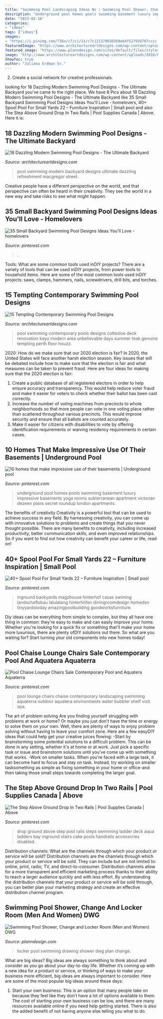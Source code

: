 ```yaml
---
title: "Swimming Pool Landscaping Ideas Nz : Swimming Pool Shower, Change And Locker Room (men And Women) Dwg"
description: "Underground pool homes pools swimming basement luxury impressive basements yoga rooms subterranean apartment victorian dezeen plans secret roundup london apartments"
date: "2023-02-16"
categories:
- "ideas"
tags: ["ideas"]
images:
- "https://i.pinimg.com/736x/c7/c1/21/c7c1213796503b0e64f527919707cccc.jpg"
featuredImage: "https://www.architectureartdesigns.com/wp-content/uploads/2014/09/15-Tempting-Contemporary-Swimming-Pool-Designs-15-630x945.jpg"
featured_image: "https://www.planndesign.com/sites/default/files/styles/1200x620/public/2021/01/swimming-pool-shower-change-and-locker-room-men-and-women-dwg-drawing-detail.jpg?itok=q4qwr2aS"
image: "http://www.architectureartdesigns.com/wp-content/uploads/2016/06/18-Dazzling-Modern-Swimming-Pool-Designs-The-Ultimate-Backyard-Refreshment-17.jpg"
ShowToc: true
author: "Juliana Erdman Sr."
---
```



2. Create a social network for creative professionals. 

	

		
looking for 18 Dazzling Modern Swimming Pool Designs - The Ultimate Backyard you've came to the right place. We have 8 Pics about 18 Dazzling Modern Swimming Pool Designs - The Ultimate Backyard like 35 Small Backyard Swimming Pool Designs Ideas You&#039;ll Love - homelovers, 40+ Spool Pool For Small Yards 22 – Furniture Inspiration | Small pool and also The Step Above Ground Drop In Two Rails | Pool Supplies Canada | Above. Here it is:
		
    
## 18 Dazzling Modern Swimming Pool Designs - The Ultimate Backyard

<img loading=lazy src="http://www.architectureartdesigns.com/wp-content/uploads/2016/06/18-Dazzling-Modern-Swimming-Pool-Designs-The-Ultimate-Backyard-Refreshment-17.jpg" onerror="this.onerror=null;this.src='https://tse4.mm.bing.net/th?id=OIP.2ibOm-egAJh-0F1Hxp7qQQHaLF&amp;pid=15.1';" alt="18 Dazzling Modern Swimming Pool Designs - The Ultimate Backyard">

_Source: architectureartdesigns.com_

>pool swimming modern backyard designs ultimate dazzling refreshment macgregor street. 

	

Creative people have a different perspective on the world, and that perspective can often be heard in their creativity. They see the world in a new way and take risks to see what might happen.

    
## 35 Small Backyard Swimming Pool Designs Ideas You&#039;ll Love - Homelovers

<img loading=lazy src="https://i.pinimg.com/736x/0e/61/36/0e6136e8ceab80cdebda6ed32543d393.jpg" onerror="this.onerror=null;this.src='https://tse4.mm.bing.net/th?id=OIP.9-FxF35uOkrRItMYaHr6FgHaLH&amp;pid=15.1';" alt="35 Small Backyard Swimming Pool Designs Ideas You&#039;ll Love - homelovers">

_Source: pinterest.com_

>. 

	

Tools: What are some common tools used inDIY projects?
There are a variety of tools that can be used inDIY projects, from power tools to household items. Here are some of the most common tools used inDIY projects: saws, clamps, hammers, nails, screwdrivers, drill bits, and torches.

    
## 15 Tempting Contemporary Swimming Pool Designs

<img loading=lazy src="https://www.architectureartdesigns.com/wp-content/uploads/2014/09/15-Tempting-Contemporary-Swimming-Pool-Designs-15-630x945.jpg" onerror="this.onerror=null;this.src='https://tse2.mm.bing.net/th?id=OIP.D1TRPCN_K6I5CD5wQrDIWwHaLH&amp;pid=15.1';" alt="15 Tempting Contemporary Swimming Pool Designs">

_Source: architectureartdesigns.com_

>pool swimming contemporary pools designs cottesloe deck renovation kayu modern area unbelievable days summer teak genuine tempting perth floor houzz. 

	

2020: How do we make sure that our 2020 election is fair?
In 2020, the United States will face another harsh election season. Key issues that will be debated include how to make sure that the election is fair and what measures can be taken to prevent fraud. Here are four ideas for making sure that the 2020 election is fair: 
1. Create a public database of all registered electors in order to help ensure accuracy and transparency. This would help reduce voter fraud and make it easier for voters to check whether their ballot has been cast correctly. 
2. Increase the number of voting machines from precincts to whole neighborhoods so that more people can vote in one voting place rather than scattered throughout various precincts. This would improve security and ensure that all ballots are counted accurately. 
3. Make it easier for citizens with disabilities to vote by offering identification requirements or waiving residency requirements in certain cases.

    
## 10 Homes That Make Impressive Use Of Their Basements | Underground Pool

<img loading=lazy src="https://i.pinimg.com/736x/f8/bb/6f/f8bb6f2479a5149d9d852e6266a41a15.jpg" onerror="this.onerror=null;this.src='https://tse1.mm.bing.net/th?id=OIP.iGhT_LtovUxBUuROda0nSwHaHa&amp;pid=15.1';" alt="10 homes that make impressive use of their basements | Underground pool">

_Source: pinterest.com_

>underground pool homes pools swimming basement luxury impressive basements yoga rooms subterranean apartment victorian dezeen plans secret roundup london apartments. 

	

The benefits of creativity
Creativity is a powerful tool that can be used to achieve success in any field. By harnessing creativity, you can come up with innovative solutions to problems and create things that you never thought possible. There are many benefits to creativity, including increased productivity, better communication skills, and even improved relationships. So if you want to find out how creativity can benefit your career or life, read on!

    
## 40+ Spool Pool For Small Yards 22 – Furniture Inspiration | Small Pool

<img loading=lazy src="https://i.pinimg.com/736x/04/59/01/045901b7e20bf2a78c07b3b97f87e38e.jpg" onerror="this.onerror=null;this.src='https://tse2.mm.bing.net/th?id=OIP.pE7KQQuHsK7A7tWK4AoevgHaGn&amp;pid=15.1';" alt="40+ Spool Pool For Small Yards 22 – Furniture Inspiration | Small pool">

_Source: pinterest.com_

>inground backyards magzhouse hinterhof casas swiming landschaftsbau lalulalang hinterhöfen diningroomdesign homedsn tinyyardstoday amazingpoolbuilding goodworksfurniture. 

	

Diy ideas can be everything from simple to complex, but they all have one thing in common: they're easy to make and can easily improve your home. Whether you're looking for a quick fix or something that'll make your home more luxurious, there are plenty ofDIY solutions out there. So what are you waiting for? Start turning your old components into new homes today!

    
## Pool Chaise Lounge Chairs Sale Contemporary Pool And Aquatera Aquaterra

<img loading=lazy src="https://i.pinimg.com/736x/cb/03/f1/cb03f1e5945d0bbba9be78f9eff31661.jpg" onerror="this.onerror=null;this.src='https://tse3.mm.bing.net/th?id=OIP.-nDAqzYqXnmsUobItrdQogHaE8&amp;pid=15.1';" alt="Pool Chaise Lounge Chairs Sale Contemporary Pool and Aquatera Aquaterra">

_Source: pinterest.com_

>pool lounge chairs chaise contemporary landscaping swimming aquaterra outdoor aquatera environments water bubbler shelf visit spa. 

	

The art of problem solving
Are you finding yourself struggling with problems at work or home? Or maybe you just don't have the time or energy to solve them on your own. Well, there are plenty of ways to enjoy problem solving without having to leave your comfort zone. Here are a few easyDIY ideas that could help get your creative juices flowing: 
-Start by brainstorming some potential solutions to a difficult problem. This can be done in any setting, whether it's at home or at work. Just pick a specific task or issue and brainstorm solutions until you've come up with something that works. 
-Work on smaller tasks. When you're faced with a large task, it can become hard to focus and stay on task. Instead, try working on smaller tasksomething as simple as fixing something in your home or office-and then taking those small steps towards completing the larger goal.

    
## The Step Above Ground Drop In Two Rails | Pool Supplies Canada | Above

<img loading=lazy src="https://i.pinimg.com/736x/c7/c1/21/c7c1213796503b0e64f527919707cccc.jpg" onerror="this.onerror=null;this.src='https://tse4.mm.bing.net/th?id=OIP.lCF5fhu2boUJ2yAO0Q3f2wAAAA&amp;pid=15.1';" alt="The Step Above Ground Drop In Two Rails | Pool Supplies Canada | Above">

_Source: pinterest.com_

>drop ground above step pool rails steps swimming ladder deck aqua ladders bay inground stairs cake pools handrails accessories disabled. 

	

Distribution channels: What are the channels through which your product or service will be sold?
Distribution channels are the channels through which your product or service will be sold. They can include but are not limited to: online, print, radio, TV, and direct-to-consumer. Distribution channels allow for a more transparent and efficient marketing process thanks to their ability to reach a larger audience quickly and with less effort. By understanding the distribution channels that your product or service will be sold through, you can better plan your marketing strategy and create an effective distribution channel program.

    
## Swimming Pool Shower, Change And Locker Room (Men And Women) DWG

<img loading=lazy src="https://www.planndesign.com/sites/default/files/styles/1200x620/public/2021/01/swimming-pool-shower-change-and-locker-room-men-and-women-dwg-drawing-detail.jpg?itok=q4qwr2aS" onerror="this.onerror=null;this.src='https://tse3.mm.bing.net/th?id=OIP.FD0P82mJqyOPMmeOqzBrGgHaD0&amp;pid=15.1';" alt="Swimming Pool Shower, Change and Locker Room (Men and Women) DWG">

_Source: planndesign.com_

>locker pool swimming drawing shower dwg plan change. 

	

What are big ideas?
Big ideas are always something to think about and consider as you go about your day-to-day life. Whether it’s coming up with a new idea for a product or service, or thinking of ways to make your business more efficient, big ideas are always important to consider. Here are some of the most popular big ideas around these days:
1. Start your own business: This is an option that many people take on because they feel like they don’t have a lot of options available to them. The cost of starting your own business can be low, and there are many resources available online if you need help getting started. There is also the added benefit of not having anyone else telling you what to do.


